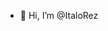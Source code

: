 - 👋 Hi, I’m @ItaloRez


<!---
ItaloRez/ItaloRez is a ✨ special ✨ repository because its `README.md` (this file) appears on your GitHub profile.
You can click the Preview link to take a look at your changes.
--->
